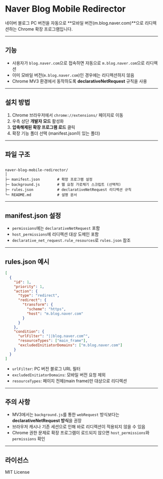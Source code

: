 # Naver Blog Mobile Redirector

네이버 블로그 PC 버전을 자동으로 **모바일 버전(m.blog.naver.com)**으로 리디렉션하는 Chrome 확장 프로그램입니다.

---

## 기능

- 사용자가 `blog.naver.com`으로 접속하면 자동으로 `m.blog.naver.com`으로 리디렉션
- 이미 모바일 버전(`m.blog.naver.com`)인 경우에는 리디렉션하지 않음
- Chrome MV3 환경에서 동작하도록 **declarativeNetRequest** 규칙을 사용

---

## 설치 방법

1. Chrome 브라우저에서 `chrome://extensions/` 페이지로 이동
2. 우측 상단 **개발자 모드** 활성화
3. **압축해제된 확장 프로그램 로드** 클릭
4. 확장 기능 폴더 선택 (manifest.json이 있는 폴더)

---

## 파일 구조

```

naver-blog-mobile-redirector/
│
├─ manifest.json        # 확장 프로그램 설정
├─ background.js        # 웹 요청 가로채기 스크립트 (선택적)
├─ rules.json           # declarativeNetRequest 리디렉션 규칙
└─ README.md            # 설명 문서

````

---

## manifest.json 설정

- `permissions`에는 `declarativeNetRequest` 포함
- `host_permissions`에 리디렉션 대상 도메인 포함
- `declarative_net_request.rule_resources`로 `rules.json` 참조

---

## rules.json 예시

```json
[
  {
    "id": 1,
    "priority": 1,
    "action": {
      "type": "redirect",
      "redirect": {
        "transform": {
          "scheme": "https",
          "host": "m.blog.naver.com"
        }
      }
    },
    "condition": {
      "urlFilter": "||blog.naver.com^",
      "resourceTypes": ["main_frame"],
      "excludedInitiatorDomains": ["m.blog.naver.com"]
    }
  }
]
````

* `urlFilter`: PC 버전 블로그 URL 필터
* `excludedInitiatorDomains`: 모바일 버전 요청 제외
* `resourceTypes`: 페이지 전체(main frame)만 대상으로 리디렉션

---

## 주의 사항

* MV3에서는 `background.js`를 통한 `webRequest` 방식보다는 **declarativeNetRequest 방식**을 권장
* 브라우저 캐시나 기존 세션으로 인해 바로 리디렉션이 적용되지 않을 수 있음
* Chrome 권한 문제로 확장 프로그램이 로드되지 않으면 `host_permissions`와 `permissions` 확인

---

## 라이선스

MIT License

```


